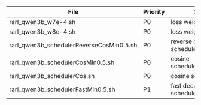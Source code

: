 | File                         | Priority | Setting  |
|------------------------------|----------|----------|
| rarl_qwen3b_w7e-4.sh | P0       | loss weight 7e-4   |
| rarl_qwen3b_w8e-4.sh | P0       | loss weight 8e-4  |
| rarl_qwen3b_schedulerReverseCosMin0.5.sh | P0 | reverse cosine scheduler+eta min=0.5    |
| rarl_qwen3b_schedulerCosMin0.5.sh | P0       | cosine scheduler+eta_min=0.5   |
| rarl_qwen3b_schedulerCos.sh | P0       | cosine scheduler   |
| rarl_qwen3b_schedulerFastMin0.5.sh | P1       | fast decay scheduler+eta_min=0.5   |